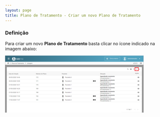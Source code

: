 ```yaml
---
layout: page
title: Plano de Tratamento - Criar um novo Plano de Tratamento
---
```


### Definição

Para criar um novo <b>Plano de Tratamento</b> basta clicar no ícone indicado na imagem abaixo:

<div class="text-center">
  <img alt="Imagem" src="/pages/planning/create/create.png" style="width: 90%;" />
</div>